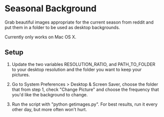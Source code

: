 Seasonal Background
===================

Grab beautiful images appropriate for the current season from reddit and put 
them in a folder to be used as desktop backgrounds.

Currently only works on Mac OS X.

Setup
-----
1. Update the two variables RESOLUTION_RATIO, and PATH_TO_FOLDER to your 
	desktop resolution and the folder you want to keep your pictures. 

2. Go to System Preferences > Desktop & Screen Saver, choose the folder that 
	 from step 1, check "Change Picture" and choose the frequency that you'd like
	 the background to change.

3. Run the script with "python getimages.py". For best results, run it every 
	 other day, but more often won't hurt.
